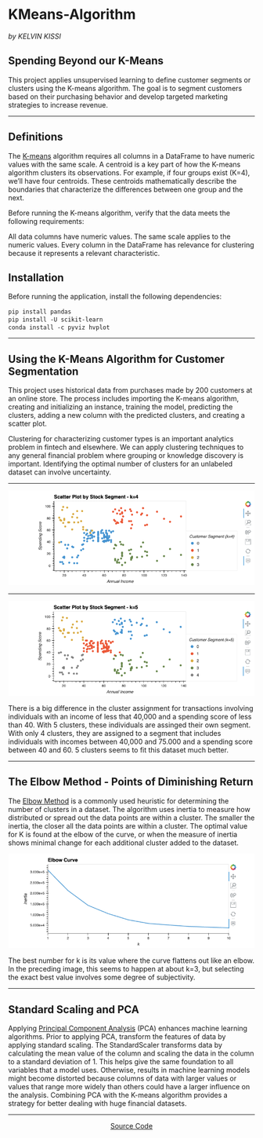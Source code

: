 # KMeans-Algorithm

*by KELVIN KISSI*

## Spending Beyond our K-Means

This project applies unsupervised learning to define customer segments or clusters using the K-means algorithm. The goal is to segment customers based on their purchasing behavior and develop targeted marketing strategies to increase revenue.

---

## Definitions

The [K-means](https://scikit-learn.org/stable/modules/generated/sklearn.cluster.KMeans.html) algorithm requires all columns in a DataFrame to have numeric values with the same scale. A centroid is a key part of how the K-means algorithm clusters its observations. For example, if four groups exist (K=4), we’ll have four centroids. These centroids mathematically describe the boundaries that characterize the differences between one group and the next.

Before running the K-means algorithm, verify that the data meets the following requirements:

All data columns have numeric values.
The same scale applies to the numeric values.
Every column in the DataFrame has relevance for clustering because it represents a relevant characteristic.

## Installation

Before running the application, install the following dependencies:

````
pip install pandas
pip install -U scikit-learn
conda install -c pyviz hvplot
````

---

## Using the K-Means Algorithm for Customer Segmentation

This project uses historical data from purchases made by 200 customers at an online store. The process includes importing the K-means algorithm, creating and initializing an instance, training the model, predicting the clusters, adding a new column with the predicted clusters, and creating a scatter plot.

Clustering for characterizing customer types is an important analytics problem in fintech and elsewhere. We can apply clustering techniques to any general financial problem where grouping or knowledge discovery is important. Identifying the optimal number of clusters for an unlabeled dataset can involve uncertainty.

---

![](./01-Spending_Beyond_Our_KMeans/Resources/customer_segments_k4.png)

---

![](./01-Spending_Beyond_Our_KMeans/Resources/customer_segments_k5.png)

There is a big difference in the cluster assignment for transactions involving individuals with an income of less that 40,000 and a spending score of less than 40. With 5 clusters, these individuals are assinged their own segment. With only 4 clusters, they are assigned to a segment that includes individuals with incomes between 40,000 and 75.000 and a spending score between 40 and 60. 5 clusters seems to fit this dataset much better.

---

## The Elbow Method - Points of Diminishing Return

The [Elbow Method](https://en.wikipedia.org/wiki/Elbow_method_(clustering)) is a commonly used heuristic for determining the number of clusters in a dataset. The algorithm uses inertia to measure how distributed or spread out the data points are within a cluster. The smaller the inertia, the closer all the data points are within a cluster. The optimal value for K is found at the elbow of the curve, or when the measure of inertia shows minimal change for each additional cluster added to the dataset.

![](./01-Spending_Beyond_Our_KMeans/Resources/inertia.png)

The best number for k is its value where the curve flattens out like an elbow. In the preceding image, this seems to happen at about k=3, but selecting the exact best value involves some degree of subjectivity.

---

## Standard Scaling and PCA

Applying [Principal Component Analysis](https://en.wikipedia.org/wiki/Principal_component_analysishttps://en.wikipedia.org/wiki/Principal_component_analysis) (PCA) enhances machine learning algorithms. Prior to applying PCA, transform the features of data by applying standard scaling. The StandardScaler transforms data by calculating the mean value of the column and scaling the data in the column to a standard deviation of 1. This helps give the same foundation to all variables that a model uses. Otherwise, results in machine learning models might become distorted because columns of data with larger values or values that range more widely than others could have a larger influence on the analysis. Combining PCA with the K-means algorithm provides a strategy for better dealing with huge financial datasets.

---
<div align="center">
   
   [Source Code](https://github.com/kelvinkissi/K-means-Algorithm/blob/main/spending_beyond_our_kmeans-checkpoint.ipynb)
   
</div>

